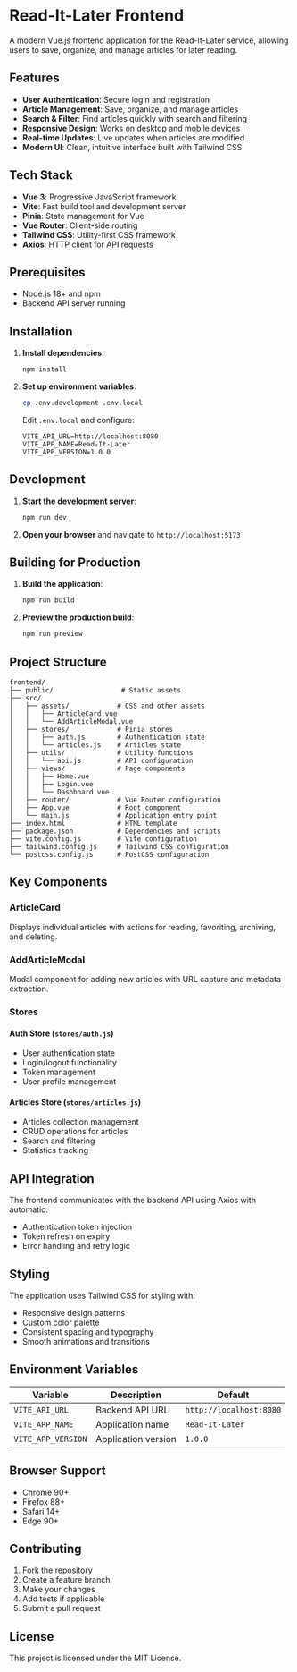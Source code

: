 # Read-It-Later Frontend

A modern Vue.js frontend application for the Read-It-Later service, allowing users to save, organize, and manage articles for later reading.

## Features

- **User Authentication**: Secure login and registration
- **Article Management**: Save, organize, and manage articles
- **Search & Filter**: Find articles quickly with search and filtering
- **Responsive Design**: Works on desktop and mobile devices
- **Real-time Updates**: Live updates when articles are modified
- **Modern UI**: Clean, intuitive interface built with Tailwind CSS

## Tech Stack

- **Vue 3**: Progressive JavaScript framework
- **Vite**: Fast build tool and development server
- **Pinia**: State management for Vue
- **Vue Router**: Client-side routing
- **Tailwind CSS**: Utility-first CSS framework
- **Axios**: HTTP client for API requests

## Prerequisites

- Node.js 18+ and npm
- Backend API server running

## Installation

1. **Install dependencies**:
   ```bash
   npm install
   ```

2. **Set up environment variables**:
   ```bash
   cp .env.development .env.local
   ```
   
   Edit `.env.local` and configure:
   ```
   VITE_API_URL=http://localhost:8080
   VITE_APP_NAME=Read-It-Later
   VITE_APP_VERSION=1.0.0
   ```

## Development

1. **Start the development server**:
   ```bash
   npm run dev
   ```

2. **Open your browser** and navigate to `http://localhost:5173`

## Building for Production

1. **Build the application**:
   ```bash
   npm run build
   ```

2. **Preview the production build**:
   ```bash
   npm run preview
   ```

## Project Structure

```
frontend/
├── public/                 # Static assets
├── src/
│   ├── assets/            # CSS and other assets
│   │   ├── ArticleCard.vue
│   │   └── AddArticleModal.vue
│   ├── stores/            # Pinia stores
│   │   ├── auth.js        # Authentication state
│   │   └── articles.js    # Articles state
│   ├── utils/             # Utility functions
│   │   └── api.js         # API configuration
│   ├── views/             # Page components
│   │   ├── Home.vue
│   │   ├── Login.vue
│   │   └── Dashboard.vue
│   ├── router/            # Vue Router configuration
│   ├── App.vue            # Root component
│   └── main.js            # Application entry point
├── index.html             # HTML template
├── package.json           # Dependencies and scripts
├── vite.config.js         # Vite configuration
├── tailwind.config.js     # Tailwind CSS configuration
└── postcss.config.js      # PostCSS configuration
```

## Key Components

### ArticleCard
Displays individual articles with actions for reading, favoriting, archiving, and deleting.

### AddArticleModal
Modal component for adding new articles with URL capture and metadata extraction.

### Stores

#### Auth Store (`stores/auth.js`)
- User authentication state
- Login/logout functionality
- Token management
- User profile management

#### Articles Store (`stores/articles.js`)
- Articles collection management
- CRUD operations for articles
- Search and filtering
- Statistics tracking

## API Integration

The frontend communicates with the backend API using Axios with automatic:
- Authentication token injection
- Token refresh on expiry
- Error handling and retry logic

## Styling

The application uses Tailwind CSS for styling with:
- Responsive design patterns
- Custom color palette
- Consistent spacing and typography
- Smooth animations and transitions

## Environment Variables

| Variable | Description | Default |
|----------|-------------|---------|
| `VITE_API_URL` | Backend API URL | `http://localhost:8080` |
| `VITE_APP_NAME` | Application name | `Read-It-Later` |
| `VITE_APP_VERSION` | Application version | `1.0.0` |

## Browser Support

- Chrome 90+
- Firefox 88+
- Safari 14+
- Edge 90+

## Contributing

1. Fork the repository
2. Create a feature branch
3. Make your changes
4. Add tests if applicable
5. Submit a pull request

## License

This project is licensed under the MIT License. 
